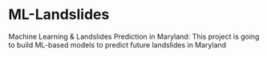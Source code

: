 # ML-Landslides
Machine Learning &amp; Landslides Prediction in Maryland: This project is going to build ML-based models to predict future landslides in Maryland
